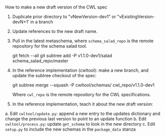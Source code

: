 How to make a new draft version of the CWL spec

1. Duplicate prior directory to "vNewVersion-dev1" or "vExistingVersion-devN+1'
   in a branch
2. Update references to the new draft name.
3. Pull in the latest metaschema, where `schema_salad_repo` is the remote
   repository for the schema salad tool.
     
     git fetch --all
     git subtree add -P v1.1.0-dev1/salad schema_salad_repo/master

4. In the reference implementation (cwltool): make a new branch, and update the
   subtree checkout of the spec:
  
     git subtree merge --squash -P cwltool/schemas/ cwl_repo/v1.1.0-dev1
   
   Where `cwl_repo` is the remote repository for the CWL specifications.
4. In the reference implementation, teach it about the new draft version:

  a. Edit `cwltool/update.py`: append a new entry to the updates dictionary and
     change the previous last version to point to an update function
  b. Edit `cwltool/process.py`: update `get_schema` to look in the new
     directory
  c. Edit `setup.py` to include the new schemas in the `package_data` stanza
